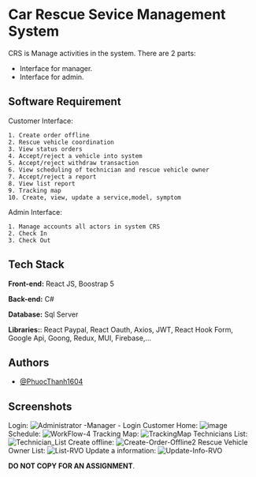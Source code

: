 
#  Car Rescue Sevice Management System
CRS is Manage activities in the system. There are 2 parts:

 - Interface for manager.
 - Interface for admin.






## Software Requirement
Customer Interface:

    1. Create order offline
    2. Rescue vehicle coordination
    3. View status orders
    4. Accept/reject a vehicle into system
    5. Accept/reject withdraw transaction
    6. View scheduling of technician and rescue vehicle owner
    7. Accept/reject a report
    8. View list report
    9. Tracking map
    10. Create, view, update a service,model, symptom

Admin Interface: 

    1. Manage accounts all actors in system CRS
    2. Check In
    3. Check Out


## Tech Stack
**Front-end:** React JS, Boostrap 5

**Back-end:** C#

**Database:** Sql Server 

**Libraries:**: React Paypal, React Oauth, Axios, JWT, React Hook Form, Google Api, Goong, Redux, MUI, Firebase,...









## Authors

- [@PhuocThanh1604](https://www.github.com/PhuocThanh1604)


## Screenshots
Login: 
![Administrator -Manager - Login](https://github.com/PhuocThanh1604/react-native-assigment3/assets/87697583/660a5e87-4367-4b01-b9d5-e9722044805b)
Customer Home: 
![image](https://user-images.githubusercontent.com/39693803/184523403-c273a00e-5fee-48da-8e7e-750f022a4628.png)
Schedule:
![WorkFlow-4](https://github.com/PhuocThanh1604/react-native-assigment3/assets/87697583/8e8335b4-68ed-482a-86d2-cb4541cc2f23)
Tracking Map:
![TrackingMap](https://github.com/PhuocThanh1604/react-native-assigment3/assets/87697583/f62f9fa0-34d6-42bf-98cb-7f811706a5bf)
Technicians List:
![Technician_List](https://github.com/PhuocThanh1604/react-native-assigment3/assets/87697583/f5d61115-1ce9-4d97-aa6f-9a6ad415e227)
Create offline:
![Create-Order-Offline2](https://github.com/PhuocThanh1604/react-native-assigment3/assets/87697583/48a6739c-5518-409b-a3b3-49a57bccfcfb)
Rescue Vehicle Owner List:
![List-RVO](https://github.com/PhuocThanh1604/react-native-assigment3/assets/87697583/f138e1da-4294-474e-8e6d-0a7b8b39246b)
Update a information:
![Update-Info-RVO](https://github.com/PhuocThanh1604/react-native-assigment3/assets/87697583/0c9c24b6-8cb0-4cb3-a0fd-aec3aecf5cc7)



**DO NOT COPY FOR AN ASSIGNMENT**.
